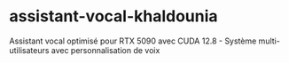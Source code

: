 # assistant-vocal-khaldounia
Assistant vocal optimisé pour RTX 5090 avec CUDA 12.8 - Système multi-utilisateurs avec personnalisation de voix
